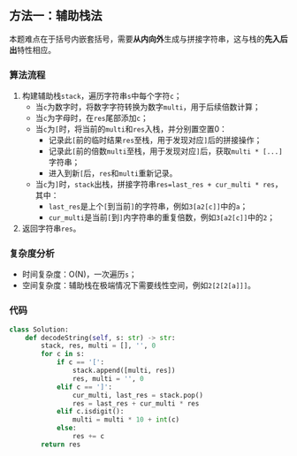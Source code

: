 ## 方法一：辅助栈法

本题难点在于括号内嵌套括号，需要**从内向外**生成与拼接字符串，这与栈的**先入后出**特性相应。

### 算法流程

1. 构建辅助栈`stack`，遍历字符串`s`中每个字符`c`；
   * 当`c`为数字时，将数字字符转换为数字`multi`，用于后续倍数计算；
   * 当`c`为字母时，在`res`尾部添加`c`；
   * 当`c`为`[`时，将当前的`multi`和`res`入栈，并分别置空置0：
     * 记录此`[`前的临时结果`res`至栈，用于发现对应`]`后的拼接操作；
     * 记录此`[`前的倍数`multi`至栈，用于发现对应`]`后，获取`multi * [...]`字符串；
     * 进入到新`[`后，`res`和`multi`重新记录。
   * 当`c`为`]`时，`stack`出栈，拼接字符串`res=last_res + cur_multi * res`，其中：
       * `last_res`是上个`[`到当前`]`的字符串，例如`3[a2[c]]`中的`a`；
       * `cur_multi`是当前`[`到`]`内字符串的重复倍数，例如`3[a2[c]]`中的`2`；
2. 返回字符串`res`。

### 复杂度分析

* 时间复杂度：O(N)，一次遍历`s`；
* 空间复杂度：辅助栈在极端情况下需要线性空间，例如`2[2[2[a]]]`。

### 代码

``` python
class Solution:
    def decodeString(self, s: str) -> str:
        stack, res, multi = [], '', 0
        for c in s:
            if c == '[':
                stack.append([multi, res])
                res, multi = '', 0
            elif c == ']':
                cur_multi, last_res = stack.pop()
                res = last_res + cur_multi * res
            elif c.isdigit():
                multi = multi * 10 + int(c)
            else:
                res += c
        return res
```

